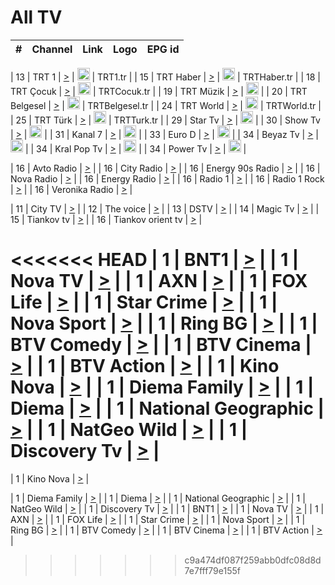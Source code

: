 <h1>All TV</h1>

| #   | Channel        | Link  | Logo | EPG id |
|:---:|:--------------:|:-----:|:----:|:------:|

| 13  | TRT 1            | [>](https://tv-trt1.medya.trt.com.tr/master.m3u8) | <img height="20" src="https://i.imgur.com/j786OLG.png"/> | TRT1.tr |
| 15  | TRT Haber        | [>](https://tv-trthaber.medya.trt.com.tr/master.m3u8) | <img height="20" src="https://i.imgur.com/OVfo8Ab.png"/> | TRTHaber.tr |
| 18  | TRT Çocuk        | [>](https://tv-trtcocuk.medya.trt.com.tr/master.m3u8) | <img height="20" src="https://i.imgur.com/QLFmD6d.png"/> | TRTCocuk.tr |
| 19  | TRT Müzik        | [>](https://tv-trtmuzik.medya.trt.com.tr/master.m3u8) | <img height="20" src="https://i.imgur.com/fIVFCEd.png"/> |
| 20  | TRT Belgesel     | [>](https://tv-trtbelgesel.medya.trt.com.tr/master.m3u8) | <img height="20" src="https://i.imgur.com/MGO87pe.png"/> | TRTBelgesel.tr |
| 24  | TRT World        | [>](https://tv-trtworld.medya.trt.com.tr/master.m3u8) | <img height="20" src="https://i.imgur.com/JEA2xpv.png"/> | TRTWorld.tr |
| 25  | TRT Türk         | [>](https://tv-trtturk.medya.trt.com.tr/master.m3u8) | <img height="20" src="https://i.imgur.com/OSTOQNw.png"/> | TRTTurk.tr |
| 29  | Star Tv   | [>](https://dogus-live.daioncdn.net/startv/startv_360p.m3u8) | <img height="20" src="https://i.imgur.com/IebUZx1.png"/> |
| 30  | Show Tv     | [>](https://ciner-live.daioncdn.net/showtv/showtv.m3u8) | <img height="20" src="https://i.imgur.com/IebUZx1.png"/> |
| 31  | Kanal 7     | [>](https://kanal7-live.daioncdn.net/kanal7/kanal7.m3u8) | <img height="20" src="https://i.imgur.com/IebUZx1.png"/> |
| 33  | Euro D    | [>](https://www.youtube.com/user/KanalD/live) | <img height="20" src="https://i.imgur.com/IebUZx1.png"/> |
| 34  | Beyaz Tv     | [>](https://beyaztv-live.daioncdn.net/beyaztv/beyaztv.m3u8) | <img height="20" src="https://i.imgur.com/IebUZx1.png"/> |
| 34  | Kral Pop Tv     | [>](https://www.youtube.com/watch?v=GuFTuKoXepw) | <img height="20" src="https://i.imgur.com/IebUZx1.png"/> |
| 34  | Power Tv     | [>](https://livetv.powerapp.com.tr/powerTV/powerhd.smil/chunklist.m3u8) | <img height="20" src="https://i.imgur.com/IebUZx1.png"/> |

| 16  | Avto Radio | [>](http://stream.metacast.eu/avtoradio.mp3.m3u) |
| 16  | City Radio | [>](http://stream.metacast.eu/city.aac.m3u) |
| 16  | Energy 90s Radio | [>](http://stream.metacast.eu/energy-90s.m3u) |
| 16  | Nova Radio | [>](http://stream.metacast.eu/nova.aac.m3u) |
| 16  | Energy Radio | [>](http://stream.metacast.eu/nrj.aac.m3u) |
| 16  | Radio 1 | [>](http://stream.metacast.eu/radio1.aac.m3u) |
| 16  | Radio 1 Rock | [>](http://stream.metacast.eu/radio1rock.aac.m3u) |
| 16  | Veronika Radio | [>](http://stream.metacast.eu/veronika.aac.m3u) |

| 11  | City TV | [>](https://tv.city.bg/play/tshls/citytv/index.m3u8) |
| 12  | The voice | [>](https://bss1.neterra.tv/thevoice/thevoice.m3u8) |
| 13  | DSTV | [>](http://46.249.95.140:8081/hls/data.m3u8) |
| 14  | Magic Tv | [>](https://bss1.neterra.tv/magictv/magictv.m3u8) |
| 15  | Tiankov tv | [>](https://streamer103.neterra.tv/tiankov-folk/live.m3u8) |
| 16  | Tiankov orient tv | [>](https://streamer103.neterra.tv/tiankov-orient/live.m3u8) |

<<<<<<< HEAD
| 1 | BNT1 | [>](https://ymkaya.xyz:18202/tv/bnt1/playlist.m3u8?wmsAuthSign=c2VydmVyX3RpbWU9NC8xNS8yMDI1IDE6MDI6MjYgUE0maGFzaF92YWx1ZT1FekIzTFV5eUJ1UWkxemNIWW5xcklBPT0mdmFsaWRtaW51dGVzPTYw) |
| 1 | Nova TV | [>](https://ymkaya.xyz:18202/tv/novatv/playlist.m3u8?wmsAuthSign=c2VydmVyX3RpbWU9NC8xNS8yMDI1IDE6MDI6MzYgUE0maGFzaF92YWx1ZT11L0l2SzVKZllCd0NUNHVpeC92Y3RBPT0mdmFsaWRtaW51dGVzPTYw) |
| 1 | AXN | [>](https://ymkaya.xyz:18202/tv/axn/playlist.m3u8?wmsAuthSign=c2VydmVyX3RpbWU9NC8xNS8yMDI1IDE6MDI6NTUgUE0maGFzaF92YWx1ZT1WbWVCN2luV0RUZjZCRUJuVXQ2RVVBPT0mdmFsaWRtaW51dGVzPTYw) |
| 1 | FOX Life | [>](https://ymkaya.xyz:18202/tv/foxlife/playlist.m3u8?wmsAuthSign=c2VydmVyX3RpbWU9NC8xNS8yMDI1IDE6MDM6MDUgUE0maGFzaF92YWx1ZT12dGxnVUkrTk1idE80alo0TmFsMHVnPT0mdmFsaWRtaW51dGVzPTYw) |
| 1 | Star Crime | [>](https://ymkaya.xyz:18202/tv/foxcrime/playlist.m3u8?wmsAuthSign=c2VydmVyX3RpbWU9NC8xNS8yMDI1IDE6MDM6MTUgUE0maGFzaF92YWx1ZT15TE95c2RrRUk4cnFWRy9JdUovcW1RPT0mdmFsaWRtaW51dGVzPTYw) |
| 1 | Nova Sport | [>](https://ymkaya.xyz:18202/tv/novasport/playlist.m3u8?wmsAuthSign=c2VydmVyX3RpbWU9NC8xNS8yMDI1IDE6MDM6MjUgUE0maGFzaF92YWx1ZT10UWZMUmNqQTQveHlxWVc3K09CdXJBPT0mdmFsaWRtaW51dGVzPTYw) |
| 1 | Ring BG | [>](https://ymkaya.xyz:18202/tv/ringbg/playlist.m3u8?wmsAuthSign=c2VydmVyX3RpbWU9NC8xNS8yMDI1IDE6MDM6MzQgUE0maGFzaF92YWx1ZT11cVhlUkVhNlh1VU1VM0JCcTNwemZBPT0mdmFsaWRtaW51dGVzPTYw) |
| 1 | BTV Comedy | [>](https://ymkaya.xyz:18202/tv/btvcomedy/playlist.m3u8?wmsAuthSign=c2VydmVyX3RpbWU9NC8xNS8yMDI1IDE6MDM6NDUgUE0maGFzaF92YWx1ZT1ONFFpalVyQk9OVlhkeG0wQkQ4SGp3PT0mdmFsaWRtaW51dGVzPTYw) |
| 1 | BTV Cinema | [>](https://ymkaya.xyz:18202/tv/btvcinema/playlist.m3u8?wmsAuthSign=c2VydmVyX3RpbWU9NC8xNS8yMDI1IDE6MDQ6MDYgUE0maGFzaF92YWx1ZT1Zc1JORGwyNDcvOWxBQzFQSEFBa1ZRPT0mdmFsaWRtaW51dGVzPTYw) |
| 1 | BTV Action | [>](https://ymkaya.xyz:18202/tv/btvaction/playlist.m3u8?wmsAuthSign=c2VydmVyX3RpbWU9NC8xNS8yMDI1IDE6MDQ6MTUgUE0maGFzaF92YWx1ZT10Mnp4bTUzRS9ER25WS1ZFd3luY09nPT0mdmFsaWRtaW51dGVzPTYw) |
| 1 | Kino Nova | [>](https://ymkaya.xyz:18202/tv/kinonova/playlist.m3u8?wmsAuthSign=c2VydmVyX3RpbWU9NC8xNS8yMDI1IDE6MDQ6MjUgUE0maGFzaF92YWx1ZT1IR1hYZ3A5dnVRNUhkSjJrZElhUk1nPT0mdmFsaWRtaW51dGVzPTYw) |
| 1 | Diema Family | [>](https://ymkaya.xyz:18202/tv/diemafamily/playlist.m3u8?wmsAuthSign=c2VydmVyX3RpbWU9NC8xNS8yMDI1IDE6MDQ6MzUgUE0maGFzaF92YWx1ZT1lNTBQYi9ad0JGQnlFZWhQQ0l4ZWdnPT0mdmFsaWRtaW51dGVzPTYw) |
| 1 | Diema | [>](https://ymkaya.xyz:18202/tv/diema/playlist.m3u8?wmsAuthSign=c2VydmVyX3RpbWU9NC8xNS8yMDI1IDE6MDQ6NDQgUE0maGFzaF92YWx1ZT1KNnV3aWxybGQ3OXFnUlNlUmoyeXRRPT0mdmFsaWRtaW51dGVzPTYw) |
| 1 | National Geographic | [>](https://ymkaya.xyz:18202/tv/natgeo/playlist.m3u8?wmsAuthSign=c2VydmVyX3RpbWU9NC8xNS8yMDI1IDE6MDQ6NTQgUE0maGFzaF92YWx1ZT10bER3eko1ZDIwMHVmbG9uU2VUTlRnPT0mdmFsaWRtaW51dGVzPTYw) |
| 1 | NatGeo Wild | [>](https://ymkaya.xyz:18202/tv/natgeowild/playlist.m3u8?wmsAuthSign=c2VydmVyX3RpbWU9NC8xNS8yMDI1IDE6MDU6MDQgUE0maGFzaF92YWx1ZT1Pcmd4a2F1TFJKdjVJTHBxN1lrZEJRPT0mdmFsaWRtaW51dGVzPTYw) |
| 1 | Discovery Tv | [>](https://ymkaya.xyz:18202/tv/discovery/playlist.m3u8?wmsAuthSign=c2VydmVyX3RpbWU9NC8xNS8yMDI1IDE6MDU6MTQgUE0maGFzaF92YWx1ZT1QbzRnYmVndksvcG5xbEp4eGt0SEhnPT0mdmFsaWRtaW51dGVzPTYw) |
=======


| 1 | Kino Nova | [>](https://ymkaya.xyz:11336/tv/kinonova/playlist.m3u8?wmsAuthSign=c2VydmVyX3RpbWU9MS8yLzIwMjUgNDo0MDoyMCBBTSZoYXNoX3ZhbHVlPWlFS1FrWEtMMVRFM3l5YklUWUJQUHc9PSZ2YWxpZG1pbnV0ZXM9NjA=) |

| 1 | Diema Family | [>](https://ymkaya.xyz:11336/tv/diemafamily/playlist.m3u8?wmsAuthSign=c2VydmVyX3RpbWU9MS8yLzIwMjUgNDo0MDozMCBBTSZoYXNoX3ZhbHVlPUVUaTVKTldvZTF5WVVCM0YwL21kaXc9PSZ2YWxpZG1pbnV0ZXM9NjA=) |
| 1 | Diema | [>](https://ymkaya.xyz:11336/tv/diema/playlist.m3u8?wmsAuthSign=c2VydmVyX3RpbWU9MS8yLzIwMjUgNDo0MDo0MCBBTSZoYXNoX3ZhbHVlPVlYMWVJT2NuUjNpUTBsaytEUFFOS2c9PSZ2YWxpZG1pbnV0ZXM9NjA=) |
| 1 | National Geographic | [>](https://ymkaya.xyz:11336/tv/natgeo/playlist.m3u8?wmsAuthSign=c2VydmVyX3RpbWU9MS8yLzIwMjUgNDo0MTo0MSBBTSZoYXNoX3ZhbHVlPTJQTlVmcG5nYWx0M013eUhGRGxnd0E9PSZ2YWxpZG1pbnV0ZXM9NjA=) |
| 1 | NatGeo Wild | [>](https://ymkaya.xyz:11336/tv/natgeowild/playlist.m3u8?wmsAuthSign=c2VydmVyX3RpbWU9MS8yLzIwMjUgNDo0MTo1MSBBTSZoYXNoX3ZhbHVlPVl1OXZaTTliN0hGWEN3eDBYd1duNkE9PSZ2YWxpZG1pbnV0ZXM9NjA=) |
| 1 | Discovery Tv | [>](https://ymkaya.xyz:11336/tv/discovery/playlist.m3u8?wmsAuthSign=c2VydmVyX3RpbWU9MS8yLzIwMjUgNDo0MjowMSBBTSZoYXNoX3ZhbHVlPWtBQmdLNlY2RmQwWElzMVYzSDJyVkE9PSZ2YWxpZG1pbnV0ZXM9NjA=) |
| 1 | BNT1 | [>](https://ymkaya.xyz:11336/tv/bnt1/playlist.m3u8?wmsAuthSign=c2VydmVyX3RpbWU9MS8yLzIwMjUgNDozODozOCBBTSZoYXNoX3ZhbHVlPVVrMVlRQXpJWlhYeUh6ZFVpSC9NMUE9PSZ2YWxpZG1pbnV0ZXM9NjA=) |
| 1 | Nova TV | [>](https://ymkaya.xyz:11336/tv/novatv/playlist.m3u8?wmsAuthSign=c2VydmVyX3RpbWU9MS8yLzIwMjUgNDozODo0OCBBTSZoYXNoX3ZhbHVlPUVxQjh1a0ZzYkVGZU8zZDFGTzdreVE9PSZ2YWxpZG1pbnV0ZXM9NjA=) |
| 1 | AXN | [>](https://ymkaya.xyz:11336/tv/axn/playlist.m3u8?wmsAuthSign=c2VydmVyX3RpbWU9MS8yLzIwMjUgNDozODo1OCBBTSZoYXNoX3ZhbHVlPUpkWStGY1hkNXhaOVpPZ0thQ0FZL3c9PSZ2YWxpZG1pbnV0ZXM9NjA=) |
| 1 | FOX Life | [>](https://ymkaya.xyz:11336/tv/foxlife/playlist.m3u8?wmsAuthSign=c2VydmVyX3RpbWU9MS8yLzIwMjUgNDozOToxMCBBTSZoYXNoX3ZhbHVlPWt1ZDc1T3AzYlZDTjJnSy9TU0xJZlE9PSZ2YWxpZG1pbnV0ZXM9NjA=) |
| 1 | Star Crime | [>](https://ymkaya.xyz:11336/tv/foxcrime/playlist.m3u8?wmsAuthSign=c2VydmVyX3RpbWU9MS8yLzIwMjUgNDozOToyMCBBTSZoYXNoX3ZhbHVlPXIwVU45Nm9FR1l2enNkTG9TanBxbmc9PSZ2YWxpZG1pbnV0ZXM9NjA=) |
| 1 | Nova Sport | [>](https://ymkaya.xyz:11336/tv/novasport/playlist.m3u8?wmsAuthSign=c2VydmVyX3RpbWU9MS8yLzIwMjUgNDozOTozMCBBTSZoYXNoX3ZhbHVlPXlSZ0UxazVaM0xhSmc0NmR4T0c1T2c9PSZ2YWxpZG1pbnV0ZXM9NjA=) |
| 1 | Ring BG | [>](https://ymkaya.xyz:11336/tv/ringbg/playlist.m3u8?wmsAuthSign=c2VydmVyX3RpbWU9MS8yLzIwMjUgNDozOTo0MCBBTSZoYXNoX3ZhbHVlPTR4aUlFNHVUYWN4enY1WkVuOFZma2c9PSZ2YWxpZG1pbnV0ZXM9NjA=) |
| 1 | BTV Comedy | [>](https://ymkaya.xyz:11336/tv/btvcomedy/playlist.m3u8?wmsAuthSign=c2VydmVyX3RpbWU9MS8yLzIwMjUgNDozOTo1MCBBTSZoYXNoX3ZhbHVlPUtrMTJ2RHNTTUU1RFp1ZkVOdXFSK3c9PSZ2YWxpZG1pbnV0ZXM9NjA=) |
| 1 | BTV Cinema | [>](https://ymkaya.xyz:11336/tv/btvcinema/playlist.m3u8?wmsAuthSign=c2VydmVyX3RpbWU9MS8yLzIwMjUgNDozOTo1OSBBTSZoYXNoX3ZhbHVlPTZWcU9FZW56cG1NM1lrYy8xNE5NeHc9PSZ2YWxpZG1pbnV0ZXM9NjA=) |
| 1 | BTV Action | [>](https://ymkaya.xyz:11336/tv/btvaction/playlist.m3u8?wmsAuthSign=c2VydmVyX3RpbWU9MS8yLzIwMjUgNDo0MDoxMCBBTSZoYXNoX3ZhbHVlPUlDd0ErRkZVWThyMVZwR3c2REdGZ3c9PSZ2YWxpZG1pbnV0ZXM9NjA=) |
>>>>>>> c9a474df087f259abb0dfc08d8d7e7fff79e155f

